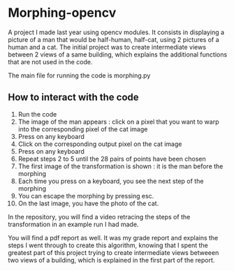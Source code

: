 # Morphing-opencv
A project I made last year using opencv modules. It consists in displaying a picture of a man that would be half-human, half-cat, using 2 pictures of a human and a cat. The initial project was to create intermediate views between 2 views of a same building, which explains the additional functions that are not used in the code.

The main file for running the code is morphing.py

## How to interact with the code

1. Run the code
2. The image of the man appears : click on a pixel that you want to warp into the corresponding pixel of the cat image
3. Press on any keyboard
4. Click on the corresponding output pixel on the cat image
5. Press on any keyboard
6. Repeat steps 2 to 5 until the 28 pairs of points have been chosen
7. The first image of the transformation is shown : it is the man before the morphing
8. Each time you press on a keyboard, you see the next step of the morphing
9. You can escape the morphing by pressing esc.
10. On the last image, you have the photo of the cat.

In the repository, you will find a video retracing the steps of the transformation in an example run I had made.

You will find a pdf report as well. It was my grade report and explains the steps I went through to create this algorithm, knowing that I spent the greatest part of this project trying to create intermediate views betweeen two views of a building, which is explained in the first part of the report.
